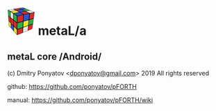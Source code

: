 # ![logo](app/src/main/res/mipmap-mdpi/ic_launcher.png) metaL/a
## metaL core /Android/

(c) Dmitry Ponyatov <<dponyatov@gmail.com>> 2019 All rights reserved

github: https://github.com/ponyatov/pFORTH

manual: https://github.com/ponyatov/pFORTH/wiki
